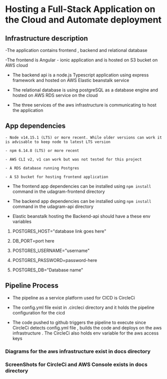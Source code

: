 # Hosting a Full-Stack Application on the Cloud and Automate deployment 

## Infrastructure description 

-The application contains frontend , backend and relational database 

-The frontend is Angular - ionic application and is hosted on S3 bucket on AWS cloud

- The backend api is a node.js Typescript application using express framework and hosted on AWS Elastic beanstalk service 

- The relational database is using postgreSQL as a database engine and hosted on AWS RDS service on the cloud 

- The three services of the aws infrastructure is communicating to host the application


## App dependencies 

```
- Node v14.15.1 (LTS) or more recent. While older versions can work it is advisable to keep node to latest LTS version

- npm 6.14.8 (LTS) or more recent

- AWS CLI v2, v1 can work but was not tested for this project

- A RDS database running Postgres

- A S3 bucket for hosting frontend application

```

- The frontend app dependencies can be installed using ``` npm install ``` command in the udagram-frontend directory 


- The backend app dependencies can be installed using ``` npm install ``` command in the udagram-api directory

- Elastic beanstalk hosting the Backend-api should have a these env variables

1. POSTGRES_HOST="database link goes here"

2. DB_PORT=port here

3. POSTGRES_USERNAME="username"

4. POSTGRES_PASSWORD=password-here

5. POSTGRES_DB="Database name"


## Pipeline Process 

- The pipeline as a service platform used for CICD is CircleCi 

- The config.yml file exist in .circleci directory and it holds the pipeline configuration for the cicd

- The code pushed to github triggers the pipeline to execute since CircleCi detects config.yml file , builds the code and deploys on the aws infrastructure . The CircleCi also holds env variable for the aws access keys 


### Diagrams for the aws infrastructure exist in docs directory

### ScreenShots for CircleCi and AWS Console exists in docs directory


